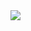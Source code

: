 <!-- #region client|jo.input.nui -->
<img src="/images/previews/input/nui.webp" class="data-zoomable preview" data-zoomable/>
<!-- #endregion client|jo.input.nui -->